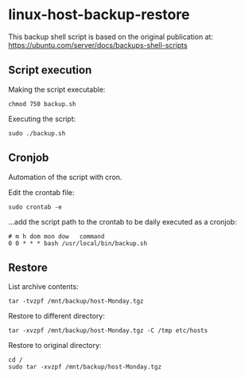 # linux-host-backup-restore

This backup shell script is based on the original publication at:
https://ubuntu.com/server/docs/backups-shell-scripts



## Script execution

Making the script executable:
<pre><code>chmod 750 backup.sh</code></pre>

Executing the script:
<pre><code>sudo ./backup.sh</code></pre>



## Cronjob

Automation of the script with cron.

Edit the crontab file:
<pre><code>sudo crontab -e</code></pre>

...add the script path to the crontab to be daily executed as a cronjob:
<pre><code># m h dom mon dow   command
0 0 * * * bash /usr/local/bin/backup.sh</code></pre>



## Restore

List archive contents:
<pre><code>tar -tvzpf /mnt/backup/host-Monday.tgz</code></pre>

Restore to different directory:
<pre><code>tar -xvzpf /mnt/backup/host-Monday.tgz -C /tmp etc/hosts</code></pre>

Restore to original directory:
<pre><code>cd /
sudo tar -xvzpf /mnt/backup/host-Monday.tgz</code></pre>
